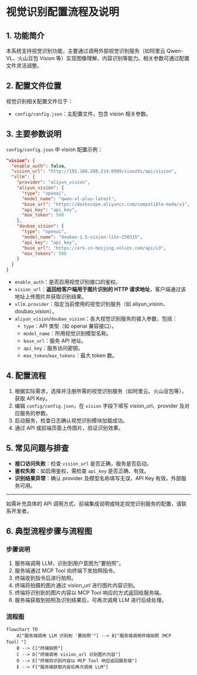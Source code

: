 # 视觉识别配置流程及说明

## 1. 功能简介

本系统支持视觉识别功能，主要通过调用外部视觉识别服务（如阿里云 Qwen-VL、火山豆包 Vision 等）实现图像理解、内容识别等能力。相关参数可通过配置文件灵活调整。

## 2. 配置文件位置

视觉识别相关配置文件位于：

- `config/config.json`：主配置文件，包含 vision 相关参数。

## 3. 主要参数说明

`config/config.json` 中 vision 配置示例：

```json
"vision": {
  "enable_auth": false,
  "vision_url": "http://192.168.208.214:8989/xiaozhi/api/vision",
  "vllm": {
    "provider": "aliyun_vision",
    "aliyun_vision": {
      "type": "openai",
      "model_name": "qwen-vl-plus-latest",
      "base_url": "https://dashscope.aliyuncs.com/compatible-mode/v1",
      "api_key": "api_key",
      "max_token": 500
    },
    "doubao_vision": {
      "type": "openai",
      "model_name": "doubao-1.5-vision-lite-250315",
      "api_key": "api_key",
      "base_url": "https://ark.cn-beijing.volces.com/api/v3",
      "max_tokens": 500
    }
  }
}
```

- `enable_auth`：是否启用视觉识别接口的鉴权。
- `vision_url`：**返回给客户端用于图片识别的 HTTP 请求地址**，客户端通过该地址上传图片并获取识别结果。
- `vllm.provider`：指定当前使用的视觉识别服务（如 aliyun_vision、doubao_vision）。
- `aliyun_vision`/`doubao_vision`：各大视觉识别服务的接入参数，包括：
  - `type`：API 类型（如 openai 兼容接口）。
  - `model_name`：所用视觉识别模型名称。
  - `base_url`：服务 API 地址。
  - `api_key`：服务访问密钥。
  - `max_token`/`max_tokens`：最大 token 数。

## 4. 配置流程

1. 根据实际需求，选择并注册所需的视觉识别服务（如阿里云、火山豆包等），获取 API Key。
2. 编辑 `config/config.json`，在 `vision` 字段下填写 vision_url、provider 及对应服务的参数。
3. 启动服务，检查日志确认视觉识别模块加载成功。
4. 通过 API 或前端页面上传图片，验证识别效果。

## 5. 常见问题与排查

- **接口访问失败**：检查 `vision_url` 是否正确，服务是否启动。
- **鉴权失败**：如启用鉴权，需检查 `api_key` 是否正确、有效。
- **识别结果异常**：确认 provider 及模型名称填写无误，API Key 有效，外部服务可用。

---

如需补充具体的 API 调用方式、前端集成说明或特定视觉识别服务的配置，请联系开发者。

## 6. 典型流程步骤与流程图

### 步骤说明
1. 服务端调用 LLM，识别到用户意图为"要拍照"。
2. 服务端通过 MCP Tool 向终端下发拍照指令。
3. 终端收到指令后进行拍照。
4. 终端将拍摄的图片通过 vision_url 进行图片内容识别。
5. 终端将识别到的图片内容以 MCP Tool 响应的方式返回给服务端。
6. 服务端获取到拍照及识别结果后，可再次调用 LLM 进行后续处理。

### 流程图
```mermaid
flowchart TD
    A["服务端调用 LLM 识别到 '要拍照'"] --> B["服务端调用终端拍照（MCP Tool）"]
    B --> C["终端拍照"]
    C --> D["终端调用 vision_url 识别图片内容"]
    D --> E["终端将识别内容以 MCP Tool 响应返回服务端"]
    E --> F["服务端获取内容后再次调用 LLM"]
```
